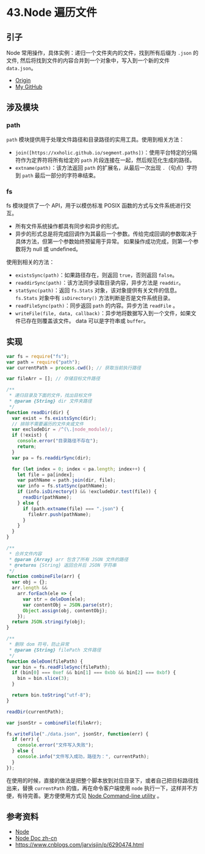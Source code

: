 # 43.Node 遍历文件
## 引子
Node 常用操作，具体实例：递归一个文件夹内的文件，找到所有后缀为 `.json` 的文件, 然后将找到文件的内容合并到一个对象中，写入到一个新的文件 `data.json`。


- [Origin][url-origin]
- [My GitHub][url-my-github]

## 涉及模块
### path
`path` 模块提供用于处理文件路径和目录路径的实用工具。使用到相关方法：
- `join([https://xxholic.github.io/segment.paths])`：使用平台特定的分隔符作为定界符将所有给定的 `path` 片段连接在一起，然后规范化生成的路径。
- `extname(path)`：该方法返回 `path` 的扩展名，从最后一次出现 `.`（句点）字符到 `path` 最后一部分的字符串结束。

### fs
fs 模块提供了一个 API，用于以模仿标准 POSIX 函数的方式与文件系统进行交互。
- 所有文件系统操作都具有同步和异步的形式。
- 异步的形式总是将完成回调作为其最后一个参数。传给完成回调的参数取决于具体方法，但第一个参数始终预留用于异常。 如果操作成功完成，则第一个参数将为 null 或 undefined。

使用到相关的方法：
- `existsSync(path)`：如果路径存在，则返回 `true`，否则返回 `false`。
- `readdirSync(path)`：该方法同步读取目录内容，异步方法是 `readdir`。
- `statSync(path)`：返回 `fs.Stats` 对象，该对象提供有关文件的信息。`fs.Stats` 对象中有 `isDirectory()` 方法判断是否是文件系统目录。
- `readFileSync(path)`：同步返回 `path` 的内容。异步方法 `readFile` 。
- `writeFile(file, data, callback)`：异步地将数据写入到一个文件，如果文件已存在则覆盖该文件。 data 可以是字符串或 `buffer`。

## 实现
```javascript
var fs = require("fs");
var path = require("path");
var currentPath = process.cwd(); // 获取当前执行路径

var fileArr = []; // 存储目标文件路径

/**
 * 递归目录及下面的文件，找出目标文件
 * @param {String} dir 文件夹路径
 */
function readDir(dir) {
  var exist = fs.existsSync(dir);
  // 排除不需要遍历的文件夹或文件
  var excludeDir = /^(\.|node_module)/;
  if (!exist) {
    console.error("目录路径不存在");
    return;
  }
  var pa = fs.readdirSync(dir);

  for (let index = 0; index < pa.length; index++) {
    let file = pa[index];
    var pathName = path.join(dir, file);
    var info = fs.statSync(pathName);
    if (info.isDirectory() && !excludeDir.test(file)) {
      readDir(pathName);
    } else {
      if (path.extname(file) === ".json") {
        fileArr.push(pathName);
      }
    }
  }
}

/**
 * 合并文件内容
 * @param {Array} arr 包含了所有 JSON 文件的路径
 * @returns {String} 返回合并后 JSON 字符串
 */
function combineFile(arr) {
  var obj = {};
  arr.length &&
    arr.forEach(ele => {
      var str = deleDom(ele);
      var contentObj = JSON.parse(str);
      Object.assign(obj, contentObj);
    });
  return JSON.stringify(obj);
}

/**
 * 删除 dom 符号，防止异常
 * @param {String} filePath 文件路径
 */
function deleDom(filePath) {
  var bin = fs.readFileSync(filePath);
  if (bin[0] === 0xef && bin[1] === 0xbb && bin[2] === 0xbf) {
    bin = bin.slice(3);
  }

  return bin.toString("utf-8");
}

readDir(currentPath);

var jsonStr = combineFile(fileArr);

fs.writeFile("./data.json", jsonStr, function(err) {
  if (err) {
    console.error("文件写入失败");
  } else {
    console.info("文件写入成功，路径为：", currentPath);
  }
});
```
在使用的时候，直接的做法是把整个脚本放到对应目录下，或者自己把目标路径找出来，替换 `currentPath` 的值，再在命令客户端使用 `node` 执行一下，这样并不方便，有待完善。更方便使用方式见 [Node Command-line utility][url-segment-44] 。


## 参考资料
- [Node][url-nodejs]
- [Node Doc zh-cn][url-node-doc-zh]
- https://www.cnblogs.com/jarvisjin/p/6290474.html

[url-base]:https://xxholic.github.io/segment/images

[url-nodejs]:https://nodejs.org/en/
[url-node-doc-zh]:http://nodejs.cn/api/
[url-segment-44]:https://github.com/XXHolic/segment/issues/46



[url-origin]:https://github.com/XXHolic/segment/issues/45
[url-my-github]:https://github.com/XXHolic
